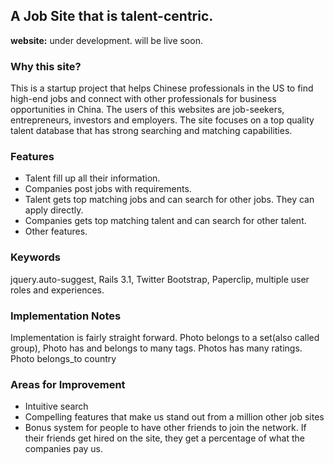 ## A Job Site that is talent-centric. 
**website:** under development. will be live soon.

### Why this site?
This is a startup project that helps Chinese professionals in the US to find high-end jobs and connect with other professionals for business opportunities in China. The users of this websites are job-seekers, entrepreneurs, investors and employers. The site focuses on a top quality talent database that has strong searching and matching capabilities.

### Features
* Talent fill up all their information.
* Companies post jobs with requirements.
* Talent gets top matching jobs and can search for other jobs. They can apply directly.
* Companies gets top matching talent and can search for other talent. 
* Other features.


### Keywords
jquery.auto-suggest, Rails 3.1, Twitter Bootstrap, Paperclip, multiple user roles and experiences.

### Implementation Notes
Implementation is fairly straight forward. Photo belongs to a set(also called group), Photo has and belongs to many tags. Photos has many ratings. Photo belongs_to country

### Areas for Improvement
* Intuitive search
* Compelling features that make us stand out from a million other job sites
* Bonus system for people to have other friends to join the network. If their friends get hired on the site, they get a percentage of what the companies pay us.
 
